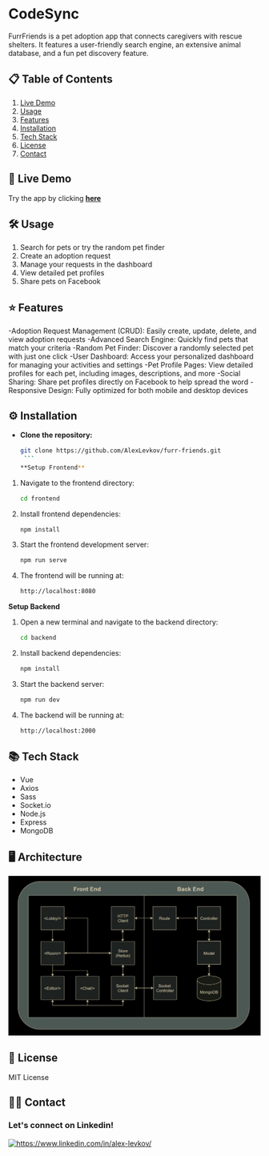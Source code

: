 # CodeSync

FurrFriends is a pet adoption app that connects caregivers with rescue shelters. It features a user-friendly search engine, an extensive animal database, and a fun pet discovery feature.

## 📋 Table of Contents

1. [Live Demo](#-live-demo)
2. [Usage](#%EF%B8%8F-usage)
3. [Features](#-features)
4. [Installation](#%EF%B8%8F-installation)
5. [Tech Stack](#-tech-stack)
6. [License](#-license)
7. [Contact](#%EF%B8%8F-contact)

## 🚀 Live Demo

Try the app by clicking <strong>[here](https://furrfriends.alexlevkov.com/)</strong>

## 🛠️ Usage

1. Search for pets or try the random pet finder
2. Create an adoption request
3. Manage your requests in the dashboard
4. View detailed pet profiles
5. Share pets on Facebook

## ⭐ Features

-Adoption Request Management (CRUD): Easily create, update, delete, and view adoption requests
-Advanced Search Engine: Quickly find pets that match your criteria
-Random Pet Finder: Discover a randomly selected pet with just one click
-User Dashboard: Access your personalized dashboard for managing your activities and settings
-Pet Profile Pages: View detailed profiles for each pet, including images, descriptions, and more
-Social Sharing: Share pet profiles directly on Facebook to help spread the word
-Responsive Design: Fully optimized for both mobile and desktop devices

## ⚙️ Installation

- **Clone the repository:**
  ````bash
  git clone https://github.com/AlexLevkov/furr-friends.git
   ```
  **Setup Frontend**
  ````

1. Navigate to the frontend directory:
   ```bash
   cd frontend
   ```
2. Install frontend dependencies:
   ```bash
   npm install
   ```
3. Start the frontend development server:
   ```bash
   npm run serve
   ```
4. The frontend will be running at:
   ```bash
   http://localhost:8080
   ```

**Setup Backend**

1. Open a new terminal and navigate to the backend directory:
   ```bash
   cd backend
   ```
2. Install backend dependencies:
   ```bash
   npm install
   ```
3. Start the backend server:
   ```bash
   npm run dev
   ```
4. The backend will be running at:
   ```bash
   http://localhost:2000
   ```

## 📚 Tech Stack

- Vue
- Axios
- Sass
- Socket.io
- Node.js
- Express
- MongoDB

## 🖥️ Architecture

<img src="https://raw.githubusercontent.com/AlexLevkov/code-sync/main/docs/Diagram.png" />

## 📃 License

MIT License

## 🙋‍♂️ Contact

<h3 align="left">Let's connect on Linkedin!</h3>
<a href="https://www.linkedin.com/in/alex-levkov/" target="blank">
<img align="center" src="https://raw.githubusercontent.com/rahuldkjain/github-profile-readme-generator/master/src/images/icons/Social/linked-in-alt.svg" alt="https://www.linkedin.com/in/alex-levkov/" height="20" width="20" /> 
</a>
